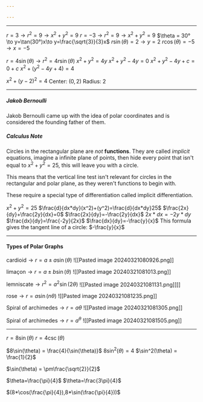 ```yaml
---

---
```



---
$r = 3\to r^2=9 \to x^2+y^2=9$
$r = -3 \to r^2=9 \to x^2+y^2=9$
$\theta = 30° \to y=\tan(30°)x\to y=\frac{\sqrt{3}}{3}x$
$r\sin(\theta)=2\to y=2$
$r\cos(\theta)=-5\to x=-5$

$r=4\sin(\theta)\to r^2=4r\sin(\theta)$
$x^2+y^2=4y$
$x^2+y^2-4y=0$
$x^2+y^2-4y+c=0+c$
$x^2+(y^2-4y+4)=4$

$x^2+(y-2)^2=4$
$\text{Center: } (0,2)$
$\text{Radius: }2$

---
##### Jakob Bernoulli 

Jakob Bernoulli came up with the idea of polar coordinates and is considered the founding father of them.

##### Calculus Note

Circles in the rectangular plane are *not* **functions**. They are called *implicit* equations, imagine a infinite plane of points, then hide every point that isn't equal to $x^2+y^2=25$, this will leave you with a circle.

This means that the vertical line test isn't relevant for circles in the rectangular and polar plane, as they weren't functions to begin with.


These require a special type of differentiation called implicit differentiation.

$x^2+y^2=25$
$\frac{d}{dx*dy}(x^2)+(y^2)=\frac{d}{dx*dy}25$
$\frac{2x}{dy}+\frac{2y}{dx}=0$
$\frac{2x}{dy}=-\frac{2y}{dx}$
$2x*dx=-2y*dy$
$\frac{dx}{dy}=\frac{-2y}{2x}$
$\frac{dx}{dy}=-\frac{y}{x}$
This formula gives the tangent line of a circle: $-\frac{y}{x}$


---


#### Types of Polar Graphs

$\text{cardioid}\to r=a \pm a \sin(\theta)$
![[Pasted image 20240321080926.png]]

$\text{limaçon}\to r=a \pm b\sin(\theta)$
![[Pasted image 20240321081013.png]]

$\text{lemniscate}\to r^2=a^2\sin(2\theta)$
![[Pasted image 20240321081131.png]]]]

$\text{rose}\to r=a\sin(n\theta)$
![[Pasted image 20240321081235.png]]

$\text{Spiral of archimedes}\to r=a\theta$
![[Pasted image 20240321081305.png]]

$\text{Spiral of archimedes}\to r=a^{\theta}$
![[Pasted image 20240321081505.png]]




---

$r=8\sin(\theta)$
$r=4\csc(\theta)$

$8\sin(\theta) = \frac{4}{\sin(\theta)}$
$8\sin^2(\theta) = 4$
$\sin^2(\theta) = \frac{1}{2}$

$\sin(\theta) = \pm\frac{\sqrt{2}}{2}$

$\theta=\frac{\pi}{4}$
$\theta=\frac{3\pi}{4}$

$(8*\cos(\frac{\pi}{4}),8*\sin(\frac{\pi}{4}))$
